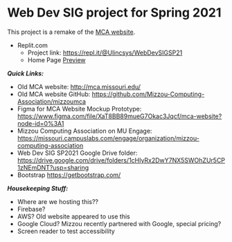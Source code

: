 # Web Dev SIG project for Spring 2021

This project is a remake of the [MCA website](http://mca.missouri.edu/).

- Replit.com
  - Project link: https://repl.it/@Ulincsys/WebDevSIGSP21 
  - Home Page [Preview](https://webdevsigsp21.ulincsys.repl.co/HTML/index.html)

***Quick Links:***

- Old MCA website: http://mca.missouri.edu/ 
- Old MCA website GitHub: https://github.com/Mizzou-Computing-Association/mizzoumca 
- Figma for MCA Website Mockup Prototype: https://www.figma.com/file/XaT8BB89mueG7Okac3Jqcf/mca-website?node-id=0%3A1 
- Mizzou Computing Association on MU Engage: https://missouri.campuslabs.com/engage/organization/mizzou-computing-association 
- Web Dev SIG SP2021 Google Drive folder: https://drive.google.com/drive/folders/1cHIyRx2DwY7NX5SWOhZUr5CP1zNEmDNT?usp=sharing
- Bootstrap https://getbootstrap.com/

***Housekeeping Stuff:***
- Where are we hosting this??
- Firebase?
- AWS? Old website appeared to use this
- Google Cloud? Mizzou recently partnered with Google, special pricing?
- Screen reader to test accessibility

